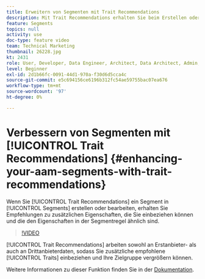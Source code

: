 ```yaml
---
title: Erweitern von Segmenten mit Trait Recommendations
description: Mit Trait Recommendations erhalten Sie beim Erstellen oder Bearbeiten eines Segments Empfehlungen für zusätzliche Eigenschaften, die Sie einbeziehen können und die den Eigenschaften in der Segmentregel ähnlich sind.
feature: Segments
topics: null
activity: use
doc-type: feature video
team: Technical Marketing
thumbnail: 26228.jpg
kt: 2431
role: User, Developer, Data Engineer, Architect, Data Architect, Admin, Leader
level: Beginner
exl-id: 2d1b66fc-0091-44d1-970a-f30d6d5cca4c
source-git-commit: e5c694156ce6196b312fc54ae59755bac07ea676
workflow-type: tm+mt
source-wordcount: '97'
ht-degree: 0%

---
```


# Verbessern von Segmenten mit [!UICONTROL Trait Recommendations] {#enhancing-your-aam-segments-with-trait-recommendations}

Wenn Sie [!UICONTROL Trait Recommendations] ein Segment in [!UICONTROL Segments] erstellen oder bearbeiten, erhalten Sie Empfehlungen zu zusätzlichen Eigenschaften, die Sie einbeziehen können und die den Eigenschaften in der Segmentregel ähnlich sind.

>[!VIDEO](https://video.tv.adobe.com/v/26228/?quality=12)

[!UICONTROL Trait Recommendations] arbeiten sowohl an Erstanbieter- als auch an Drittanbieterdaten, sodass Sie zusätzliche empfohlene [!UICONTROL Traits] einbeziehen und Ihre Zielgruppe vergrößern können.

Weitere Informationen zu dieser Funktion finden Sie in der [Dokumentation](https://experiencecloud.adobe.com/resources/help/en_US/aam/trait-recommendations.html).
